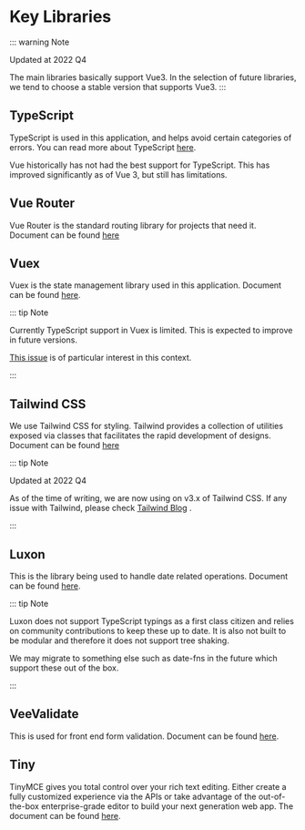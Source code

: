 # Key Libraries

::: warning Note

Updated at 2022 Q4

The main libraries basically support Vue3. In the selection of future libraries, we tend to choose a stable version that supports Vue3.
:::

## TypeScript

TypeScript is used in this application, and helps avoid certain categories of errors. You can read more about TypeScript [here](https://www.typescriptlang.org/).

Vue historically has not had the best support for TypeScript. This has improved significantly as of Vue 3, but still has limitations.

## Vue Router

Vue Router is the standard routing library for projects that need it. Document can be found [here](https://router.vuejs.org/)

## Vuex

Vuex is the state management library used in this application. Document can be found [here](https://vuex.vuejs.org/).

::: tip Note

Currently TypeScript support in Vuex is limited. This is expected to improve in future versions.

[This issue](https://github.com/vuejs/vuex/issues/1831) is of particular interest in this context.

:::

## Tailwind CSS

We use Tailwind CSS for styling. Tailwind provides a collection of utilities exposed via classes that facilitates the rapid development of designs. Document can be found [here](https://tailwindcss.com/)

::: tip Note

Updated at 2022 Q4

As of the time of writing, we are now using on v3.x of Tailwind CSS. If any issue with Tailwind, please check [Tailwind Blog](https://tailwindcss.com/blog) .

:::

## Luxon

This is the library being used to handle date related operations. Document can be found [here](https://moment.github.io/luxon/).

::: tip Note

Luxon does not support TypeScript typings as a first class citizen and relies on community contributions to keep these up to date. It is also not built to be modular and therefore it does not support tree shaking.

We may migrate to something else such as date-fns in the future which support these out of the box.

:::

## VeeValidate

This is used for front end form validation. Document can be found [here](https://vee-validate.logaretm.com/v4/).

## Tiny


TinyMCE gives you total control over your rich text editing. Either create a fully customized experience via the APIs or take advantage of the out-of-the-box enterprise-grade editor to build your next generation web app. The document can be found [here](https://www.tiny.cloud/).




